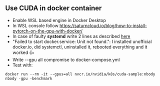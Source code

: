 ## Use CUDA in docker container

* Enable WSL based engine in Docker Desktop
* In WSL console follow https://saturncloud.io/blog/how-to-install-pytorch-on-the-gpu-with-docker/
* In case of faulty **systemd** write 2 lines as described [here](https://devblogs.microsoft.com/commandline/systemd-support-is-now-available-in-wsl/)
* "Failed to start docker.service: Unit not found.": I installed unofficial docker.io, did systemctl, uninstalled it, rebooted everything and it worked :thumbsup:
* Write --gpu all compromise to docker-compose.yml
* Test with:
```console
docker run --rm -it --gpus=all nvcr.io/nvidia/k8s/cuda-sample:nbody nbody -gpu -benchmark
```